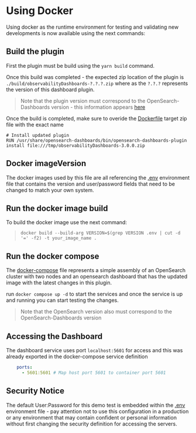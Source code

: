 # Using Docker
Using docker as the runtime environment for testing and validating new developments is now available using the next commands:

## Build the plugin
First the plugin must be build using the `yarn build` command.

Once this build was completed - the expected zip location of the plugin is `./build/observabilityDashboards-?.?.?.zip` where as the `?.?.?` represents the version of this dashboard plugin.

> Note that the plugin version must correspond to the OpenSearch-Dashboards version - this information appears [here](opensearch_dashboards.json)
> 

Once the build is completed, make sure to overide the [Dockerfile](Dockerfile) target zip file with the exact name 
```
# Install updated plugin
RUN /usr/share/opensearch-dashboards/bin/opensearch-dashboards-plugin install file:///tmp/observabilityDashboards-3.0.0.zip
```

## Docker imageVersion
The docker images used by this file are all referencing the [.env](.env) environment file that contains the version and user/password fields that need to be changed to match your own system. 

## Run the docker image build
To build the docker image use the next command:
> `docker build --build-arg VERSION=$(grep VERSION .env | cut -d '=' -f2) -t your_image_name .`

## Run the docker compose
The [docker-compose](docker-compose.yml) file represents a simple assembly of an OpenSearch cluster with two nodes and an opensearch dashboard that has the updated image with the latest changes in this plugin.

run `docker compose up -d` to start the services and once the service is up and running you can start testing the changes.

> Note that the OpenSearch version also must correspond to the OpenSearch-Dashboards version

## Accessing the Dashboard
The dashboard service uses port `localhost:5601` for access and this was already exported in the docker-compose service definition
```yaml
    ports:
      - 5601:5601 # Map host port 5601 to container port 5601
```

## Security Notice
The default User:Password for this demo test is embedded within the  [.env](.env) environment file - pay attention not to use this configuration in a production or any environment that may contain
confident or personal information without first changing the security definition for accessing the servers.
